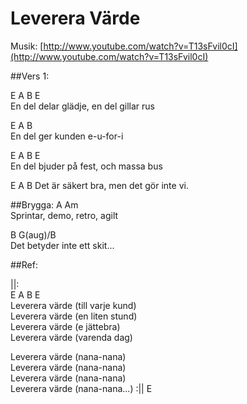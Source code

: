 Leverera Värde
==============

Musik: [http://www.youtube.com/watch?v=T13sFvil0cI](http://www.youtube.com/watch?v=T13sFvil0cI)

##Vers 1:

E            A          B          E  
En del delar glädje, en del gillar rus  

E          A      B  
En del ger kunden e-u-for-i  

E                A         B     E  
En del bjuder på fest, och massa bus  

E             A                B
Det är säkert bra, men det gör inte vi.  

##Brygga:
A               Am  
Sprintar, demo, retro, agilt  

B                    G(aug)/B  
Det betyder inte ett skit...

##Ref:

||:   
E        A  B              E  
Leverera värde (till varje kund)  
Leverera värde (en liten stund)  
Leverera värde (e jättebra)  
Leverera värde (varenda dag)  

Leverera värde (nana-nana)  
Leverera värde (nana-nana)  
Leverera värde (nana-nana)  
Leverera värde (nana-nana...)  :|| E
